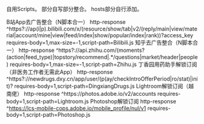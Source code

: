 自用Scripts。
部分自写部分整合。
hosts部分自行添加。

B站App去广告整合（N脚本合一）
http-response ^https?:\/\/ap(i|p).bilibili.com\/x\/(resource\/show\/tab|v2\/(reply\/main|view\/material|account\/mine|view|feed\/index|show\/popular\/index|rank))\?access_key requires-body=1,max-size=-1,script-path=Bilibili.js
知乎去广告整合（N脚本合一）
http-response ^https?:\/\/api\.zhihu\.com\/(moments\?(action|feed_type)|topstory\/recommend|.*\/questions|market\/header|people) requires-body=1,max-size=-1,script-path=Zhihu.js
丁香园用药助手解锁订阅（非医务工作者无需此App）
http-response ^https?:\/\/newdrugs\.dxy\.cn\/app\/user\/(p(ay\/checkIntroOfferPeriod|ro\/stat)|init)\? requires-body=1,script-path=DingxiangDrugs.js
Lightroom解锁订阅（越南佬）
http-response ^https:\/\/photos\.adobe\.io\/v2\/accounts requires-body=1,script-path=Lightroom.js
Photoshop解锁订阅
http-response ^https://lcs-mobile-cops.adobe.io/mobile_profile/nul/v1 requires-body=1,script-path=Photoshop.js
